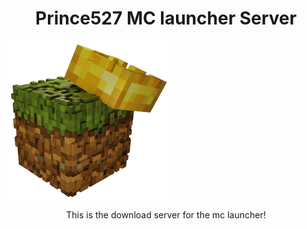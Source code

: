 <h1 align="center">Prince527 MC launcher Server</h1>

<img align="center" width="256px" height="256px" src="https://github.com/Prince527GitHub/Prince527-MC-launcher/raw/release/src/assets/image/logo.png?raw=true" alt="icon">

<p align="center">This is the download server for the mc launcher!</p>
